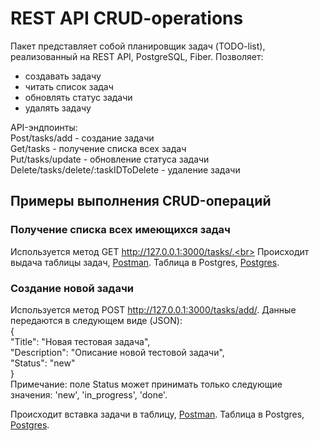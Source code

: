 # REST API CRUD-operations

Пакет представляет собой планировщик задач (TODO-list), реализованный на REST API, PostgreSQL, Fiber. Позволяет:
- создавать задачу
- читать список задач
- обновлять статус задачи
- удалять задачу

API-эндпоинты:<br>
Post/tasks/add - создание задачи<br>
Get/tasks - получение списка всех задач<br>
Put/tasks/update - обновление статуса задачи<br>
Delete/tasks/delete/:taskIDToDelete - удаление задачи<br>

## Примеры выполнения CRUD-операций
### Получение списка всех имеющихся задач
Используется метод GET http://127.0.0.1:3000/tasks/.<br>
Происходит выдача таблицы задач,
[Postman](img/img_1.jpg).
Таблица в Postgres,
[Postgres](img/img_2.jpg).

### Создание новой задачи
Используется метод POST http://127.0.0.1:3000/tasks/add/. Данные передаются в следующем виде (JSON): <br>
{  
"Title": "Новая тестовая задача",  
"Description": "Описание новой тестовой задачи",  
"Status": "new"  
}  
Примечание: поле Status может принимать только следующие значения: 'new', 'in_progress', 'done'.

Происходит вставка задачи в таблицу,
[Postman](img/img_3.jpg).
Таблица в Postgres,
[Postgres](img/img_4.jpg).



